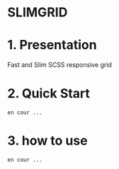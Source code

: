 SLIMGRID
================

# 1. Presentation

   Fast and Slim SCSS responsive grid 
# 2. Quick Start

    en cour ...  

# 3. how to use 

    en cour ...

